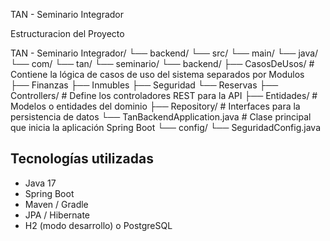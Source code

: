 TAN - Seminario Integrador

Estructuracion del Proyecto

TAN - Seminario Integrador/
└── backend/
    └── src/
        └── main/
          └── java/
              └── com/
                  └── tan/
                    └── seminario/
                        └── backend/
                            ├── CasosDeUsos/ # Contiene la lógica de casos de uso del sistema separados por Modulos
                                ├── Finanzas
                                ├── Inmubles
                                ├── Seguridad
                                └── Reservas
                            ├── Controllers/ # Define los controladores REST para la API
                            ├── Entidades/ # Modelos o entidades del dominio
                            ├── Repository/ # Interfaces para la persistencia de datos
                            └── TanBackendApplication.java # Clase principal que inicia la aplicación Spring Boot
                        └── config/
                            └── SeguridadConfig.java
                        
## Tecnologías utilizadas

- Java 17
- Spring Boot
- Maven / Gradle
- JPA / Hibernate
- H2 (modo desarrollo) o PostgreSQL
